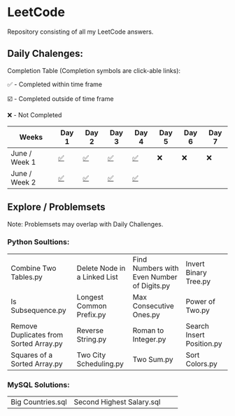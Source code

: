 # LeetCode
Repository consisting of all my LeetCode answers.

## Daily Chalenges:

Completion Table (Completion symbols are click-able links):

:white_check_mark: - Completed within time frame

:ballot_box_with_check: - Completed outside of time frame

:x: - Not Completed

| Weeks         | Day 1                                                                                                             | Day 2              | Day 3              | Day 4              | Day 5 | Day 6 | Day 7 |
|---------------|-------------------------------------------------------------------------------------------------------------------|--------------------|--------------------|--------------------|-------|-------|-------|
| June / Week 1 | [:white_check_mark:](https://github.com/ChrisBradLeigh/LeetCode/blob/master/JuneDailyChallenges/Week%201/Day1.py) | [:white_check_mark:](https://github.com/ChrisBradLeigh/LeetCode/blob/master/JuneDailyChallenges/Week%201/Day2.py) | [:white_check_mark:](https://github.com/ChrisBradLeigh/LeetCode/blob/master/JuneDailyChallenges/Week%201/Day3.py) | [:white_check_mark:](https://github.com/ChrisBradLeigh/LeetCode/blob/master/JuneDailyChallenges/Week%201/Day4.py) | :x:   | :x:   | :x:   |
| June / Week 2 | [:white_check_mark:](https://github.com/ChrisBradLeigh/LeetCode/blob/master/JuneDailyChallenges/Week%202/Day1.py) | [:white_check_mark:](https://github.com/ChrisBradLeigh/LeetCode/blob/master/JuneDailyChallenges/Week%202/Day2.py) | [:white_check_mark:](https://github.com/ChrisBradLeigh/LeetCode/blob/master/JuneDailyChallenges/Week%202/Day3.py) | [:white_check_mark:](https://github.com/ChrisBradLeigh/LeetCode/blob/master/JuneDailyChallenges/Week%202/Day4.py) |       |       |       |
## Explore / Problemsets

Note: Problemsets may overlap with Daily Challenges.

### Python Soultions:

|                                        |                              |                                            |                           |
|----------------------------------------|------------------------------|--------------------------------------------|---------------------------|
| Combine Two Tables.py                  | Delete Node in a Linked List | Find Numbers with Even Number of Digits.py | Invert Binary Tree.py     |
| Is Subsequence.py                      | Longest Common Prefix.py     | Max Consecutive Ones.py                    | Power of Two.py           |
| Remove Duplicates from Sorted Array.py | Reverse String.py            | Roman to Integer.py                        | Search Insert Position.py |
| Squares of a Sorted Array.py           | Two City Scheduling.py       | Two Sum.py                                 | Sort Colors.py             

### MySQL Solutions:

|                   |                           |   |   |
|-------------------|---------------------------|---|---|
| Big Countries.sql | Second Highest Salary.sql |   |   |
